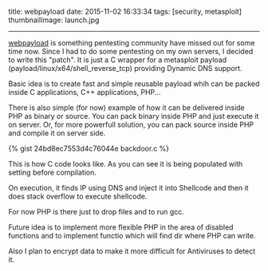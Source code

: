 title: webpayload
date: 2015-11-02 16:33:34
tags: [security, metasploit]
thumbnailImage: launch.jpg

---

[webpayload](https://github.com/nemanjan00/webpayload) is something pentesting community have missed out for some time now. Since I had to do some pentesting on my own servers, I decided to write this "patch". It is just a C wrapper for a metasploit payload (payload/linux/x64/shell_reverse_tcp) providing Dynamic DNS support. 

Basic idea is to create fast and simple reusable payload whih can be packed inside C applications, C++ applications, PHP...

There is also simple (for now) example of how it can be delivered inside PHP as binary or source. You can pack binary inside PHP and just execute it on server. Or, for more powerfull solution, you can pack source inside PHP and compile it on server side. 

{% gist 24bd8ec7553d4c76044e backdoor.c %}

This is how C code looks like.  As you can see it is being populated with setting before compilation. 

On execution, it finds IP using DNS and inject it into Shellcode and then it does stack overflow to execute shellcode. 

For now PHP is there just to drop files and to run gcc.

Future idea is to implement more flexible PHP in the area of disabled functions and to implement functio which will find dir where PHP can write.

Also I plan to encrypt data to make it more difficult for Antiviruses to detect it. 

